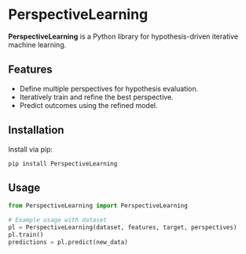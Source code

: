 # PerspectiveLearning

**PerspectiveLearning** is a Python library for hypothesis-driven iterative machine learning.

## Features
- Define multiple perspectives for hypothesis evaluation.
- Iteratively train and refine the best perspective.
- Predict outcomes using the refined model.

## Installation
Install via pip:
```
pip install PerspectiveLearning
```


## Usage
```python
from PerspectiveLearning import PerspectiveLearning

# Example usage with dataset
pl = PerspectiveLearning(dataset, features, target, perspectives)
pl.train()
predictions = pl.predict(new_data)
```